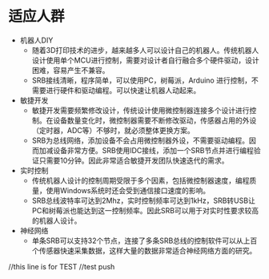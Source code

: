 # 适应人群
- 机器人DIY
  - 随着3D打印技术的进步，越来越多人可以设计自己的机器人。传统机器人设计使用单个MCU进行控制，需要对设计者自行融合多个硬件驱动，设计困难，容易产生不兼容。
  - SRB接线清晰，程序简单，可以使用PC，树莓派，Arduino 进行控制，不需要进行硬件和驱动编程。可以快速让机器人动起来。
- 敏捷开发
  - 敏捷开发需要频繁修改设计，传统设计使用微控制器连接多个设计进行控制。在设备数量变化时，微控制器需要不断修改驱动，传感器占用的外设（定时器，ADC等）不够时，就必须整体更换方案。
  - SRB为总线网络，添加设备不会占用微控制器外设，不需要驱动编程。因而加减设备非常方便。SRB使用IDC接线，添加一个SRB节点并进行编程验证只需要10分钟。因此非常适合敏捷开发团队快速迭代的需求。
- 实时控制
  - 传统机器人设计的控制周期受限于多个因素，包括微控制器速度，编程质量，使用Windows系统时还会受到通信接口速度的影响。
  - SRB总线波特率可达到2Mhz，实时控制频率可达到1kHz，SRB转USB让PC和树莓派也能达到这一控制频率。因此SRB可以用于对实时性要求较高的机器人设计。
- 神经网络
  - 单条SRB可以支持32个节点，连接了多条SRB总线的控制软件可以从上百个传感器快速采集数据，这样大量的数据非常适合神经网络方面的研究。

//this line is for TEST
//test push
